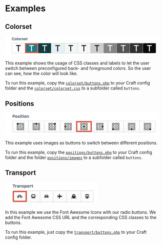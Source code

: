 # Examples

## Colorset

![Screenshot Colorset](../resources/colorset.png)

This example shows the usage of CSS classes and labels to let the user switch between preconfigured back- and foreground colors. So the user can see, how the color will look like.

To run this example, copy the [```colorset/buttons.php```](colorset/buttons.php) to your Craft config folder and the [```colorset/colorset.css```](colorset/colorset.css) to a subfolder called ```buttons```.

## Positions

![Screenshot Positions](../resources/positions.png)

This example uses images as buttons to switch between different positions. 

To run this example, copy the [```positions/buttons.php```](positions/buttons.php) to your Craft config folder and the folder [```positions/images```](positions/images) to a subfolder called ```buttons```.

## Transport

![Screenshot Transport](../resources/transport.png)

In this example we use the Font Awesome Icons with our radio buttons. We add the Font Awesome CSS URL and the corresponding CSS classes to the buttons.

To run this example, just copy the [```transport/buttons.php```](transport/buttons.php) to your Craft config folder.


